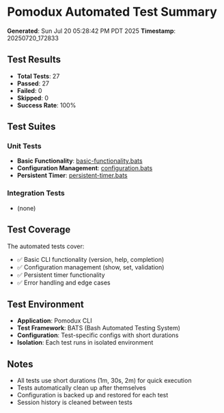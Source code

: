 # Pomodux Automated Test Summary

**Generated**: Sun Jul 20 05:28:42 PM PDT 2025
**Timestamp**: 20250720_172833

## Test Results

- **Total Tests**: 27
- **Passed**: 27
- **Failed**: 0
- **Skipped**: 0
- **Success Rate**: 100%

## Test Suites

### Unit Tests
- **Basic Functionality**: [basic-functionality.bats](/home/ritchie/workspace/pomodux/tests/reports/basic-functionality-20250720_172833.tap)
- **Configuration Management**: [configuration.bats](/home/ritchie/workspace/pomodux/tests/reports/configuration-20250720_172833.tap)
- **Persistent Timer**: [persistent-timer.bats](/home/ritchie/workspace/pomodux/tests/reports/persistent-timer-20250720_172833.tap)

### Integration Tests
- (none)

## Test Coverage

The automated tests cover:

- ✅ Basic CLI functionality (version, help, completion)
- ✅ Configuration management (show, set, validation)
- ✅ Persistent timer functionality
- ✅ Error handling and edge cases

## Test Environment

- **Application**: Pomodux CLI
- **Test Framework**: BATS (Bash Automated Testing System)
- **Configuration**: Test-specific configs with short durations
- **Isolation**: Each test runs in isolated environment

## Notes

- All tests use short durations (1m, 30s, 2m) for quick execution
- Tests automatically clean up after themselves
- Configuration is backed up and restored for each test
- Session history is cleaned between tests

